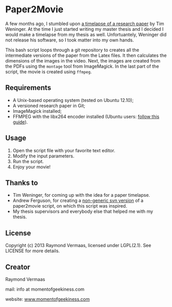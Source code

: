 Paper2Movie
===========
A few months ago, I stumbled upon [a timelapse of a research paper](http://youtu.be/hNENiG7LAnc) by Tim Weninger. 
At the time I just started writing my master thesis and I decided I would make a timelapse from my thesis as well. 
Unfortuantely, Weninger did not release his software, so I took matter into my own hands.

This bash script loops through a git repository to creates all the intermediate versions of the paper from the Latex files.
It then calculates the dimensions of the images in the video.
Next, the images are created from the PDFs using the `montage` tool from ImageMagick.
In the last part of the script, the movie is created using `ffmpeg`.

Requirements
------------
* A Unix-based operating system (tested on Ubuntu 12.10);
* A versioned research paper in Git;
* ImageMagick installed;
* FFMPEG with the libx264 encoder installed (Ubuntu users: [follow this guide](https://ffmpeg.org/trac/ffmpeg/wiki/UbuntuCompilationGuide)).

Usage
-----
1. Open the script file with your favorite text editor.
2. Modify the input parameters.
3. Run the script.
4. Enjoy your movie!

Thanks to
---------
* Tim Weninger, for coming up with the idea for a paper timelapse.
* Andrew Ferguson, for creating a [non-generic svn version](https://github.com/adferguson/paper-movies) of a paper2movie script, on which this script was inspired.
* My thesis supervisors and everybody else that helped me with my thesis.

License
-------
Copyright (c) 2013 Raymond Vermaas, licensed under LGPL(2.1). See LICENSE for more details.

Creator
-------
Raymond Vermaas

mail: info at momentofgeekiness.com

website: www.momentofgeekiness.com
